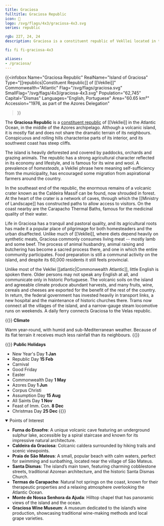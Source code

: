 ```yaml
---
title: Graciosa
fulltitle: Graciosa Republic
icon: 🐄
logo: /svg/flags/4x3/graciosa-4x3.svg
series: republic

rgb: 227, 24, 24
description: Graciosa is a constituent republic of Vekllei located in the North Atlantic Ocean.

fi: fi fi-graciosa-4x3

aliases:
- /graciosa/
---
```

{{<infobox
	 Name="Graciosa Republic"
	 RealName="Island of Graciosa"
	 Type="[[republics|Constituent Republic]] of [[Vekllei]]"
	 Commonwealth="Atlantic"
	 Flag="/svg/flags/graciosa.svg"
	 SmallFlag="/svg/flags/4x3/graciosa-4x3.svg"
	 Population="62,745"
	 Capital="Dismas"
	 Languages="English, Portuguese"
	 Area="60.65 km²"
	 Accession="1976, as part of the Azores Delegation"
 >}}

The <span class="fi fi-graciosa-4x3"></span> **Graciosa Republic** is a [constituent republic](/republics/) of [[Vekllei]] in the Atlantic Ocean, in the middle of the Azores archipelago. Although a volcanic island, it is mostly flat and does not share the dramatic terrain of its neighbours. Conspicuous and rolling hills characterise parts of its interior, and its southwest coast has steep cliffs.

The island is heavily deforested and covered by paddocks, orchards and grazing animals. The republic has a strong agricultural character reflected in its economy and lifestyle, and is famous for its wine and wool. A prevalence of *homesteads*, a Vekllei phrase here meaning self-sufficiency from the municipality, has encouraged some migration from aspirational farmers around the country.

In the southeast end of the republic, the enormous remains of a volcanic crater known as the Caldeira Massif can be found, now shrouded in forest. At the heart of the crater is a network of caves, through which the [[Ministry of Landscape]] has constructed paths to allow access to visitors. On the coast nearby are the Carapacho Thermal Baths, famous for the medicinal quality of their water.

Life in Graciosa has a tranquil and pastoral quality, and its agricultural roots has made it a popular place of pilgrimage for both homesteaders and the urban disaffected. Unlike much of [[Vekllei]], where diets depend heavily on synthetic meats, Graciosa commonly consumes living meat -- mostly lamb and some beef. The process of animal husbandry, animal raising and butchering has become a sacred process there, and one in which the entire community participates. Food preparation is still a communal activity on the island, and despite its 60,000 residents it still feels provincial.

Unlike most of the Vekllei [[atlantic|Commonwealth Atlantic]], little English is spoken there. Older persons may not speak any English at all, and communicate only in historic Portuguese. The volcanic soils on the island and agreeable climate produce abundant harvests, and many fruits, wine, cereals and cheeses are exported for the benefit of the rest of the country. In return, the federal government has invested heavily in transport links, a new hospital and the maintenance of historic churches there. Trams now connect all the villages of the island, and a narrow-gauge steam locomotive runs on weekends. A daily ferry connects Graciosa to the Velas republic.

{{<note table>}}
**Climate**

Warm year-round, with humid and sub-Mediterranean weather. Because of its flat terrain it receives much less rainfall than its neighbours.
{{</note>}}

{{<note table>}}
**Public Holidays**

* New Year's Day **1 Jan**
* Republic Day **15 Feb**
* Carnival
* Good Friday
* Easter
* Commonwealth Day **1 May**
* Azores Day **1 Jun**
* Corpus Christi
* Assumption Day **15 Aug**
* All Saints Day **1 Nov**
* Feast of Imm. Con. **8 Dec**
* Christmas Day **25 Dec**
{{</note>}}

<details open>
<summary>Points of Interest</summary>

- **Furna do Enxofre**: A unique volcanic cave featuring an underground sulphur lake, accessible by a spiral staircase and known for its impressive natural architecture.
- **Caldeira da Graciosa**: Colcanic caldera surrounded by hiking trails and scenic viewpoints.
- **Praia de São Mateus**: A small, popular beach with calm waters, perfect for swimming and sunbathing, located near the village of São Mateus.
- **Santa Dismas**: The island’s main town, featuring charming cobblestone streets, traditional Azorean architecture, and the historic Santa Dismas Church.
- **Termas do Carapacho**: Natural hot springs on the coast, known for their therapeutic properties and a relaxing atmosphere overlooking the Atlantic Ocean.
- **Monte de Nossa Senhora da Ajuda**: Hilltop chapel that has panoramic views of the island and the ocean.
- **Graciosa Wine Museum**: A museum dedicated to the island’s wine production, showcasing traditional wine-making methods and local grape varieties.
</details>

